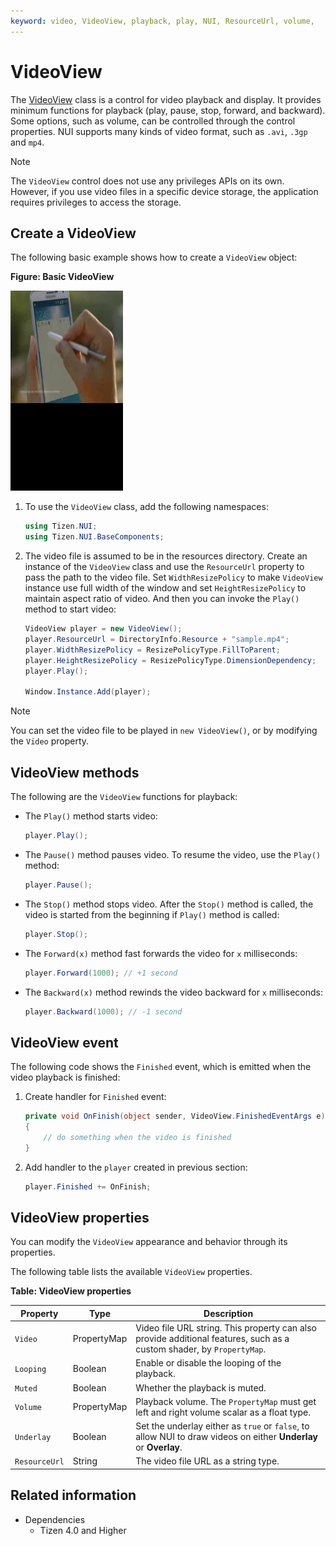 ```yaml
---
keyword: video, VideoView, playback, play, NUI, ResourceUrl, volume,
---
```


# VideoView

The [VideoView](/application/dotnet/api/TizenFX/latest/api/Tizen.NUI.BaseComponents.VideoView.html) class is a control for video playback and display. It provides minimum functions for playback (play, pause, stop, forward, and backward). Some options, such as volume, can be controlled through the control properties. NUI supports many kinds of video format, such as `.avi`, `.3gp` and `mp4`.

 > [!NOTE] 
 > The `VideoView` control does not use any privileges APIs on its own. However, if you use video files in a specific device storage, the application requires privileges to access the storage.


## Create a VideoView

The following basic example shows how to create a `VideoView` object:

**Figure: Basic VideoView**

![Basic VideoView](./media/basicVideoView.png)

1.  To use the `VideoView` class, add the following namespaces:

    ```csharp
    using Tizen.NUI;
    using Tizen.NUI.BaseComponents;
    ```	    
  
2.   The video file is assumed to be in the resources directory. Create an instance of the `VideoView` class and use the `ResourceUrl` property to pass the path to the video file. Set `WidthResizePolicy` to make `VideoView` instance use full width of the window and set `HeightResizePolicy` to maintain aspect ratio of video. And then you can invoke the `Play()` method to start video:

      ```csharp
      VideoView player = new VideoView();
      player.ResourceUrl = DirectoryInfo.Resource + "sample.mp4";
      player.WidthResizePolicy = ResizePolicyType.FillToParent;
      player.HeightResizePolicy = ResizePolicyType.DimensionDependency;
      player.Play();

      Window.Instance.Add(player);
      ```

> [!NOTE]  
> You can set the video file to be played in `new VideoView()`, or by modifying the `Video` property.


## VideoView methods

  The following are the `VideoView` functions for playback:

  - The `Play()` method starts video:

      ```csharp
      player.Play();
      ```

  - The `Pause()` method pauses video. To resume the video, use the `Play()` method:

      ```csharp
      player.Pause();
      ```

  - The `Stop()` method stops video. After the `Stop()` method is called, the video is started from the beginning if `Play()` method is called:

      ```csharp
      player.Stop();
      ```

  - The `Forward(x)` method fast forwards the video for `x` milliseconds:

      ```csharp
      player.Forward(1000); // +1 second
      ```

  - The `Backward(x)` method rewinds the video backward for `x` milliseconds:

      ```csharp
      player.Backward(1000); // -1 second
      ``` 

## VideoView event

The following code shows the `Finished` event, which is emitted when the video playback is finished:

  1. Create handler for `Finished` event:

      ```csharp
      private void OnFinish(object sender, VideoView.FinishedEventArgs e)
      {
          // do something when the video is finished
      }
      ```
  
  2. Add handler to the `player` created in previous section:

      ```csharp
      player.Finished += OnFinish;
      ```

## VideoView properties

You can modify the `VideoView` appearance and behavior through its properties.

The following table lists the available `VideoView` properties.

**Table: VideoView properties**

| Property      | Type         | Description                              |
| ------------- | ------------ | ---------------------------------------- |
| `Video`       | PropertyMap  | Video file URL string. This property can also provide additional features, such as a custom shader, by `PropertyMap`. |
| `Looping`     | Boolean      | Enable or disable the looping of the playback. |
| `Muted`       | Boolean      | Whether the playback is muted.            |
| `Volume`      | PropertyMap  | Playback volume. The `PropertyMap` must get left and right volume scalar as a float type. |
| `Underlay`    | Boolean      | Set the underlay either as `true` or `false`, to allow NUI to draw videos on either **Underlay** or **Overlay**. |
| `ResourceUrl` | String       | The video file URL as a string type.            |

## Related information
- Dependencies
  -   Tizen 4.0 and Higher
